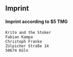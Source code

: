 ## Imprint

#### Imprint according to $5 TMG

	Krito and the Stoker
	Fabian Kampa
	Christoph Franke
	Zülpicher Straße 14
	50674 Köln
